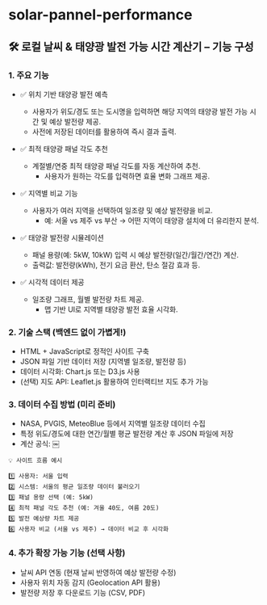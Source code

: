 # solar-pannel-performance

## 🛠 로컬 날씨 & 태양광 발전 가능 시간 계산기 – 기능 구성

### 1. 주요 기능

- ✅ 위치 기반 태양광 발전 예측
	- 사용자가 위도/경도 또는 도시명을 입력하면 해당 지역의 태양광 발전 가능 시간 및 예상 발전량 제공.
	-	사전에 저장된 데이터를 활용하여 즉시 결과 출력.

- ✅ 최적 태양광 패널 각도 추천
  - 계절별/연중 최적 태양광 패널 각도를 자동 계산하여 추천.
	- 사용자가 원하는 각도를 입력하면 효율 변화 그래프 제공.

- ✅ 지역별 비교 기능
  -	사용자가 여러 지역을 선택하여 일조량 및 예상 발전량을 비교.
	-	예: 서울 vs 제주 vs 부산 → 어떤 지역이 태양광 설치에 더 유리한지 분석.

- ✅ 태양광 발전량 시뮬레이션
  -	패널 용량(예: 5kW, 10kW) 입력 시 예상 발전량(일간/월간/연간) 계산.
  -	출력값: 발전량(kWh), 전기 요금 환산, 탄소 절감 효과 등.

- ✅ 시각적 데이터 제공
  - 일조량 그래프, 월별 발전량 차트 제공.
	- 맵 기반 UI로 지역별 태양광 발전 효율 시각화.

### 2. 기술 스택 (백엔드 없이 가볍게!)
- HTML + JavaScript로 정적인 사이트 구축
- JSON 파일 기반 데이터 저장 (지역별 일조량, 발전량 등)
- 데이터 시각화: Chart.js 또는 D3.js 사용
- (선택) 지도 API: Leaflet.js 활용하여 인터랙티브 지도 추가 가능

### 3. 데이터 수집 방법 (미리 준비)
- NASA, PVGIS, MeteoBlue 등에서 지역별 일조량 데이터 수집
- 특정 위도/경도에 대한 연간/월별 평균 발전량 계산 후 JSON 파일에 저장
- 계산 공식:
￼
```
💡 사이트 흐름 예시

1️⃣ 사용자: 서울 입력
2️⃣ 시스템: 서울의 평균 일조량 데이터 불러오기
3️⃣ 패널 용량 선택 (예: 5kW)
4️⃣ 최적 패널 각도 추천 (예: 겨울 40도, 여름 20도)
5️⃣ 발전 예상량 차트 제공
6️⃣ 사용자 비교 (서울 vs 제주) → 데이터 비교 후 시각화
```

### 4. 추가 확장 가능 기능 (선택 사항)
-	날씨 API 연동 (현재 날씨 반영하여 예상 발전량 수정)
-	사용자 위치 자동 감지 (Geolocation API 활용)
-	발전량 저장 후 다운로드 기능 (CSV, PDF)
